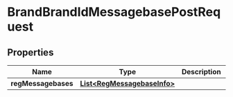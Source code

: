 

# BrandBrandIdMessagebasePostRequest


## Properties

| Name | Type | Description | Notes |
|------------ | ------------- | ------------- | -------------|
|**regMessagebases** | [**List&lt;RegMessagebaseInfo&gt;**](RegMessagebaseInfo.md) |  |  [optional] |



